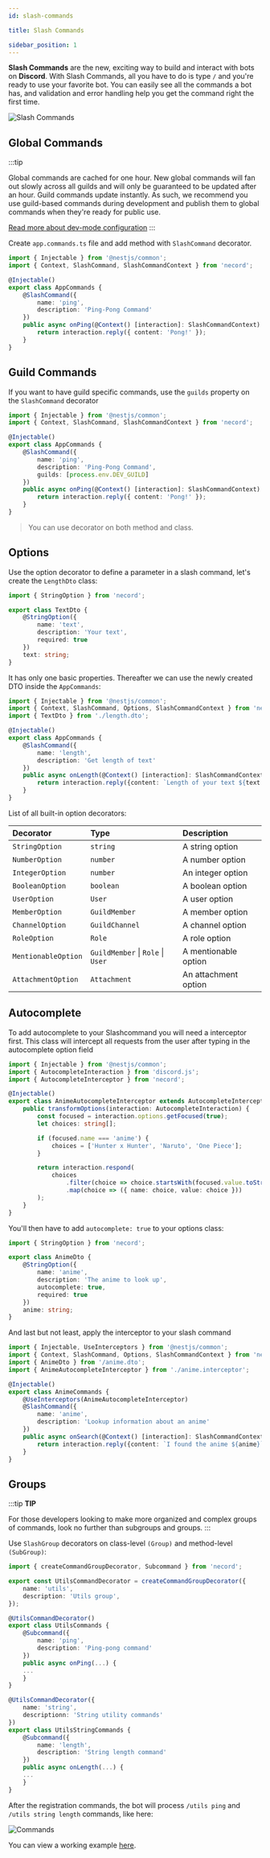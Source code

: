 ```yaml
---
id: slash-commands

title: Slash Commands

sidebar_position: 1
---
```


**Slash Commands** are the new, exciting way to build and interact with bots on **Discord**. With Slash Commands, all you have to do is
type `/` and you're ready to use your favorite bot. You can easily see all the commands a bot has, and validation and error handling help
you get the command right the first time.

![Slash Commands](/img/content/slash_command_menu.png 'Slash Commands')

## Global Commands

:::tip

Global commands are cached for one hour. New global commands will fan out slowly across all guilds and will only be guaranteed to be updated
after an hour. Guild commands update instantly. As such, we recommend you use guild-based commands during development and publish them to
global commands when they're ready for public use.

[Read more about dev-mode configuration](/start#development)
:::

Create `app.commands.ts` file and add method with `SlashCommand` decorator.

```typescript title="app.commands.ts"
import { Injectable } from '@nestjs/common';
import { Context, SlashCommand, SlashCommandContext } from 'necord';

@Injectable()
export class AppCommands {
    @SlashCommand({
        name: 'ping',
        description: 'Ping-Pong Command'
    })
    public async onPing(@Context() [interaction]: SlashCommandContext) {
        return interaction.reply({ content: 'Pong!' });
    }
}
```

## Guild Commands

If you want to have guild specific commands, use the `guilds` property on the `SlashCommand` decorator

```typescript title="app.commands.ts"
import { Injectable } from '@nestjs/common';
import { Context, SlashCommand, SlashCommandContext } from 'necord';

@Injectable()
export class AppCommands {
    @SlashCommand({
        name: 'ping',
        description: 'Ping-Pong Command',
        guilds: [process.env.DEV_GUILD]
    })
    public async onPing(@Context() [interaction]: SlashCommandContext) {
        return interaction.reply({ content: 'Pong!' });
    }
}
```

> You can use decorator on both method and class.

## Options

Use the option decorator to define a parameter in a slash command, let's create the `LengthDto` class:

```typescript title="length.dto.ts"
import { StringOption } from 'necord';

export class TextDto {
    @StringOption({
        name: 'text',
        description: 'Your text',
        required: true
    })
    text: string;
}
```

It has only one basic properties. Thereafter we can use the newly created DTO inside the `AppCommands`:

```typescript title="app.commands.ts"
import { Injectable } from '@nestjs/common';
import { Context, SlashCommand, Options, SlashCommandContext } from 'necord';
import { TextDto } from './length.dto';

@Injectable()
export class AppCommands {
    @SlashCommand({
        name: 'length',
        description: 'Get length of text'
    })
    public async onLength(@Context() [interaction]: SlashCommandContext, @Options() { text }: TextDto) {
        return interaction.reply({content: `Length of your text ${text.length}`});
    }
}
```


List of all built-in option decorators:

| Decorator           | Type                          | Description          |
| :------------------ | :---------------------------- | :------------------- |
| `StringOption`      | `string`                      | A string option      |
| `NumberOption`      | `number`                      | A number option      |
| `IntegerOption`     | `number`                      | An integer option    |
| `BooleanOption`     | `boolean`                     | A boolean option     |
| `UserOption`        | `User`                        | A user option        |
| `MemberOption`      | `GuildMember`                 | A member option      |
| `ChannelOption`     | `GuildChannel`                | A channel option     |
| `RoleOption`        | `Role`                        | A role option        |
| `MentionableOption` | `GuildMember` \| `Role` \| `User` | A mentionable option |
| `AttachmentOption`  | `Attachment`            | An attachment option |

## Autocomplete

To add autocomplete to your Slashcommand you will need a interceptor first. This class will intercept all requests from the user after typing in the autocomplete option field

```typescript title="anime.interceptor.ts"
import { Injectable } from '@nestjs/common';
import { AutocompleteInteraction } from 'discord.js';
import { AutocompleteInterceptor } from 'necord';

@Injectable()
export class AnimeAutocompleteInterceptor extends AutocompleteInterceptor {
    public transformOptions(interaction: AutocompleteInteraction) {
        const focused = interaction.options.getFocused(true);
        let choices: string[];

        if (focused.name === 'anime') {
            choices = ['Hunter x Hunter', 'Naruto', 'One Piece'];
        }

        return interaction.respond(
            choices
                .filter(choice => choice.startsWith(focused.value.toString()))
                .map(choice => ({ name: choice, value: choice }))
        );
    }
}
```

You'll then have to add `autocomplete: true` to your options class:

```typescript title="anime.dto.ts"
import { StringOption } from 'necord';

export class AnimeDto {
    @StringOption({
        name: 'anime',
        description: 'The anime to look up',
        autocomplete: true,
        required: true
    })
    anime: string;
}
```

And last but not least, apply the interceptor to your slash command

```typescript title="anime-commands.service.ts"
import { Injectable, UseInterceptors } from '@nestjs/common';
import { Context, SlashCommand, Options, SlashCommandContext } from 'necord';
import { AnimeDto } from '/anime.dto';
import { AnimeAutocompleteInterceptor } from './anime.interceptor';

@Injectable()
export class AnimeCommands {
    @UseInterceptors(AnimeAutocompleteInterceptor)
    @SlashCommand({
        name: 'anime',
        description: 'Lookup information about an anime'
    })
    public async onSearch(@Context() [interaction]: SlashCommandContext, @Options() { anime }: AnimeDto) {
        return interaction.reply({content: `I found the anime ${anime}`});
    }
}
```

## Groups

:::tip **TIP**

For those developers looking to make more organized and complex groups of commands, look no further than subgroups and groups.
:::

Use `SlashGroup` decorators on class-level `(Group)` and method-level `(SubGroup)`:

```typescript title="utils-commands.service.ts"
import { createCommandGroupDecorator, Subcommand } from 'necord';

export const UtilsCommandDecorator = createCommandGroupDecorator({
    name: 'utils',
    description: 'Utils group',
});

@UtilsCommandDecorator()
export class UtilsCommands {
    @Subcommand({
        name: 'ping',
        description: 'Ping-pong command'
    })
    public async onPing(...) {
    ...
    }
}

@UtilsCommandDecorator({
    name: 'string',
    descriptionn: 'String utility commands'
})
export class UtilsStringCommands {
    @Subcommand({
        name: 'length',
        description: 'String length command'
    })
    public async onLength(...) {
    ...
    }
}


```

After the registration commands, the bot will process `/utils ping` and `/utils string length` commands, like here:

![Commands](/img/content/slash_command_example.png)

You can view a working example [here](https://github.com/necordjs/examples/tree/master/02-slash-commands).